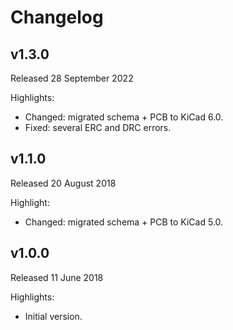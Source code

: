 # Changelog

## v1.3.0
Released 28 September 2022

Highlights:
* Changed: migrated schema + PCB to KiCad 6.0.
* Fixed: several ERC and DRC errors.

## v1.1.0
Released 20 August 2018

Highlight:
* Changed: migrated schema + PCB to KiCad 5.0.

## v1.0.0
Released 11 June 2018

Highlights:
* Initial version.
